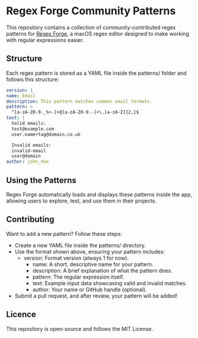 # Regex Forge Community Patterns

This repository contains a collection of community-contributed regex patterns for [Regex Forge](https://apps.apple.com/us/app/regex-forge/id6737852994), a macOS regex editor designed to make working with regular expressions easier.

## Structure 

Each regex pattern is stored as a YAML file inside the patterns/ folder and follows this structure:

```yaml
version: 1
name: Email
description: This pattern matches common email formats.
pattern: >
  ^[a-zA-Z0-9._%+-]+@[a-zA-Z0-9.-]+\.[a-zA-Z]{2,}$
text: |
  Valid emails:
  test@example.com
  user.name+tag@domain.co.uk

  Invalid emails:
  invalid-email
  user@domain
author: john_doe
```

## Using the Patterns

Regex Forge automatically loads and displays these patterns inside the app, allowing users to explore, test, and use them in their projects.

## Contributing

Want to add a new pattern? Follow these steps:

- Create a new YAML file inside the patterns/ directory.
- Use the format shown above, ensuring your pattern includes:
  - version: Format version (always 1 for now).
	-	name: A short, descriptive name for your pattern.
	-	description: A brief explanation of what the pattern does.
	-	pattern: The regular expression itself.
	-	text: Example input data showcasing valid and invalid matches.
	-	author: Your name or GitHub handle (optional).
- Submit a pull request, and after review, your pattern will be added!

## Licence

This repository is open-source and follows the MIT License.

